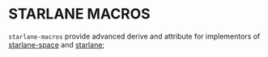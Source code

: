 # STARLANE MACROS

`starlane-macros` provide advanced derive and attribute for implementors of [starlane-space](../starlane-space) and [starlane](../starlane);





